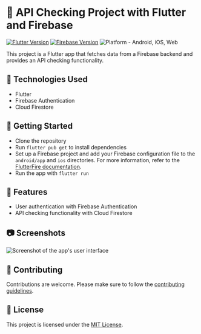 # 🚀 API Checking Project with Flutter and Firebase


[![Flutter Version](https://img.shields.io/badge/flutter-v2.8.1-blue?style=for-the-badge)](https://flutter.dev/docs/development/tools/sdk/releases)
[![Firebase Version](https://img.shields.io/badge/firebase-v9.1.0-orange?style=for-the-badge)](https://firebase.google.com/docs/flutter/setup)
![Platform - Android, iOS, Web](https://img.shields.io/badge/platform-Android%20%7C%20iOS%20%7C%20Web-green?style=for-the-badge)

This project is a Flutter app that fetches data from a Firebase backend and provides an API checking functionality.

## 🚀 Technologies Used
- Flutter
- Firebase Authentication
- Cloud Firestore

## 🎉 Getting Started
- Clone the repository
- Run `flutter pub get` to install dependencies
- Set up a Firebase project and add your Firebase configuration file to the `android/app` and `ios` directories. For more information, refer to the [FlutterFire documentation](https://firebase.flutter.dev/docs/overview/).
- Run the app with `flutter run`

## 🌟 Features
- User authentication with Firebase Authentication
- API checking functionality with Cloud Firestore

## 📷 Screenshots
![Screenshot of the app's user interface](https://user-images.githubusercontent.com/87107996/216124168-65b2f73c-840c-486a-a86e-14d6ed2b9767.png)

## 🤝 Contributing
Contributions are welcome. Please make sure to follow the [contributing guidelines](CONTRIBUTING.md).

## 📝 License
This project is licensed under the [MIT License](LICENSE).
